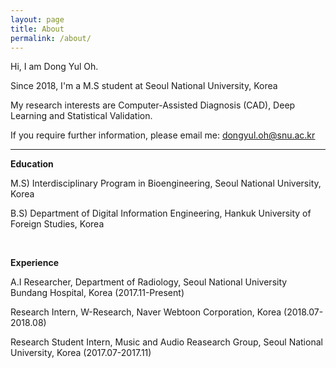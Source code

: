 ```yaml
---
layout: page
title: About
permalink: /about/
---
```


Hi, I am Dong Yul Oh.

Since 2018, I'm a M.S student at Seoul National University, Korea

My research interests are Computer-Assisted Diagnosis (CAD), Deep Learning and Statistical Validation.

If you require further information, please email me: <u>dongyul.oh@snu.ac.kr</u>

---

**Education**

M.S) Interdisciplinary Program in Bioengineering, Seoul National University, Korea

B.S) Department of Digital Information Engineering, Hankuk University of Foreign Studies, Korea  

<br/>


**Experience**

A.I Researcher, Department of Radiology, Seoul National University Bundang Hospital, Korea (2017.11-Present)

Research Intern, W-Research, Naver Webtoon Corporation, Korea (2018.07-2018.08)

Research Student Intern, Music and Audio Reasearch Group, Seoul National University, Korea (2017.07-2017.11)

